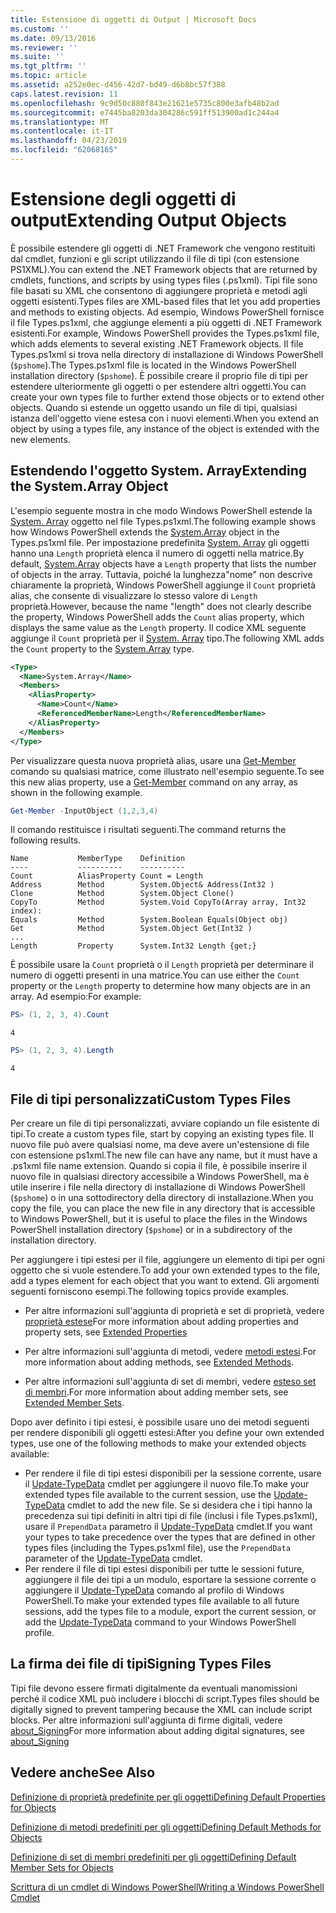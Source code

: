 ```yaml
---
title: Estensione di oggetti di Output | Microsoft Docs
ms.custom: ''
ms.date: 09/13/2016
ms.reviewer: ''
ms.suite: ''
ms.tgt_pltfrm: ''
ms.topic: article
ms.assetid: a252e0ec-d456-42d7-bd49-d6b8bc57f388
caps.latest.revision: 11
ms.openlocfilehash: 9c9d50c880f843e21621e5735c800e3afb48b2ad
ms.sourcegitcommit: e7445ba8203da304286c591ff513900ad1c244a4
ms.translationtype: MT
ms.contentlocale: it-IT
ms.lasthandoff: 04/23/2019
ms.locfileid: "62068165"
---
```

# <a name="extending-output-objects"></a><span data-ttu-id="77a98-102">Estensione degli oggetti di output</span><span class="sxs-lookup"><span data-stu-id="77a98-102">Extending Output Objects</span></span>

<span data-ttu-id="77a98-103">È possibile estendere gli oggetti di .NET Framework che vengono restituiti dal cmdlet, funzioni e gli script utilizzando il file di tipi (con estensione PS1XML).</span><span class="sxs-lookup"><span data-stu-id="77a98-103">You can extend the .NET Framework objects that are returned by cmdlets, functions, and scripts by using types files (.ps1xml).</span></span> <span data-ttu-id="77a98-104">Tipi file sono file basati su XML che consentono di aggiungere proprietà e metodi agli oggetti esistenti.</span><span class="sxs-lookup"><span data-stu-id="77a98-104">Types files are XML-based files that let you add properties and methods to existing objects.</span></span> <span data-ttu-id="77a98-105">Ad esempio, Windows PowerShell fornisce il file Types.ps1xml, che aggiunge elementi a più oggetti di .NET Framework esistenti.</span><span class="sxs-lookup"><span data-stu-id="77a98-105">For example, Windows PowerShell provides the Types.ps1xml file, which adds elements to several existing .NET Framework objects.</span></span> <span data-ttu-id="77a98-106">Il file Types.ps1xml si trova nella directory di installazione di Windows PowerShell (`$pshome`).</span><span class="sxs-lookup"><span data-stu-id="77a98-106">The Types.ps1xml file is located in the Windows PowerShell installation directory (`$pshome`).</span></span> <span data-ttu-id="77a98-107">È possibile creare il proprio file di tipi per estendere ulteriormente gli oggetti o per estendere altri oggetti.</span><span class="sxs-lookup"><span data-stu-id="77a98-107">You can create your own types file to further extend those objects or to extend other objects.</span></span> <span data-ttu-id="77a98-108">Quando si estende un oggetto usando un file di tipi, qualsiasi istanza dell'oggetto viene estesa con i nuovi elementi.</span><span class="sxs-lookup"><span data-stu-id="77a98-108">When you extend an object by using a types file, any instance of the object is extended with the new elements.</span></span>

## <a name="extending-the-systemarray-object"></a><span data-ttu-id="77a98-109">Estendendo l'oggetto System. Array</span><span class="sxs-lookup"><span data-stu-id="77a98-109">Extending the System.Array Object</span></span>

<span data-ttu-id="77a98-110">L'esempio seguente mostra in che modo Windows PowerShell estende la [System. Array](/dotnet/api/System.Array) oggetto nel file Types.ps1xml.</span><span class="sxs-lookup"><span data-stu-id="77a98-110">The following example shows how Windows PowerShell extends the [System.Array](/dotnet/api/System.Array) object in the Types.ps1xml file.</span></span> <span data-ttu-id="77a98-111">Per impostazione predefinita [System. Array](/dotnet/api/System.Array) gli oggetti hanno una `Length` proprietà elenca il numero di oggetti nella matrice.</span><span class="sxs-lookup"><span data-stu-id="77a98-111">By default, [System.Array](/dotnet/api/System.Array) objects have a `Length` property that lists the number of objects in the array.</span></span> <span data-ttu-id="77a98-112">Tuttavia, poiché la lunghezza"nome" non descrive chiaramente la proprietà, Windows PowerShell aggiunge il `Count` proprietà alias, che consente di visualizzare lo stesso valore di `Length` proprietà.</span><span class="sxs-lookup"><span data-stu-id="77a98-112">However, because the name "length" does not clearly describe the property, Windows PowerShell adds the `Count` alias property, which displays the same value as the `Length` property.</span></span> <span data-ttu-id="77a98-113">Il codice XML seguente aggiunge il `Count` proprietà per il [System. Array](/dotnet/api/System.Array) tipo.</span><span class="sxs-lookup"><span data-stu-id="77a98-113">The following XML adds the `Count` property to the [System.Array](/dotnet/api/System.Array) type.</span></span>

```xml
<Type>
  <Name>System.Array</Name>
  <Members>
    <AliasProperty>
      <Name>Count</Name>
      <ReferencedMemberName>Length</ReferencedMemberName>
    </AliasProperty>
  </Members>
</Type>

```

<span data-ttu-id="77a98-114">Per visualizzare questa nuova proprietà alias, usare una [Get-Member](/powershell/module/Microsoft.PowerShell.Utility/Get-Member) comando su qualsiasi matrice, come illustrato nell'esempio seguente.</span><span class="sxs-lookup"><span data-stu-id="77a98-114">To see this new alias property, use a [Get-Member](/powershell/module/Microsoft.PowerShell.Utility/Get-Member) command on any array, as shown in the following example.</span></span>

```powershell
Get-Member -InputObject (1,2,3,4)
```

<span data-ttu-id="77a98-115">Il comando restituisce i risultati seguenti.</span><span class="sxs-lookup"><span data-stu-id="77a98-115">The command returns the following results.</span></span>
```output
Name           MemberType    Definition
----           ----------    ----------
Count          AliasProperty Count = Length
Address        Method        System.Object& Address(Int32 )
Clone          Method        System.Object Clone()
CopyTo         Method        System.Void CopyTo(Array array, Int32 index):
Equals         Method        System.Boolean Equals(Object obj)
Get            Method        System.Object Get(Int32 )
...
Length         Property      System.Int32 Length {get;}
```
<span data-ttu-id="77a98-116">È possibile usare la `Count` proprietà o il `Length` proprietà per determinare il numero di oggetti presenti in una matrice.</span><span class="sxs-lookup"><span data-stu-id="77a98-116">You can use either the `Count` property or the `Length` property to determine how many objects are in an array.</span></span> <span data-ttu-id="77a98-117">Ad esempio:</span><span class="sxs-lookup"><span data-stu-id="77a98-117">For example:</span></span>

```powershell
PS> (1, 2, 3, 4).Count
```

```output
4
```

```powershell
PS> (1, 2, 3, 4).Length
```

```output
4
```

## <a name="custom-types-files"></a><span data-ttu-id="77a98-118">File di tipi personalizzati</span><span class="sxs-lookup"><span data-stu-id="77a98-118">Custom Types Files</span></span>

<span data-ttu-id="77a98-119">Per creare un file di tipi personalizzati, avviare copiando un file esistente di tipi.</span><span class="sxs-lookup"><span data-stu-id="77a98-119">To create a custom types file, start by copying an existing types file.</span></span> <span data-ttu-id="77a98-120">Il nuovo file può avere qualsiasi nome, ma deve avere un'estensione di file con estensione ps1xml.</span><span class="sxs-lookup"><span data-stu-id="77a98-120">The new file can have any name, but it must have a .ps1xml file name extension.</span></span> <span data-ttu-id="77a98-121">Quando si copia il file, è possibile inserire il nuovo file in qualsiasi directory accessibile a Windows PowerShell, ma è utile inserire i file nella directory di installazione di Windows PowerShell (`$pshome`) o in una sottodirectory della directory di installazione.</span><span class="sxs-lookup"><span data-stu-id="77a98-121">When you copy the file, you can place the new file in any directory that is accessible to Windows PowerShell, but it is useful to place the files in the Windows PowerShell installation directory (`$pshome`) or in a subdirectory of the installation directory.</span></span>

<span data-ttu-id="77a98-122">Per aggiungere i tipi estesi per il file, aggiungere un elemento di tipi per ogni oggetto che si vuole estendere.</span><span class="sxs-lookup"><span data-stu-id="77a98-122">To add your own extended types to the file, add a types element for each object that you want to extend.</span></span> <span data-ttu-id="77a98-123">Gli argomenti seguenti forniscono esempi.</span><span class="sxs-lookup"><span data-stu-id="77a98-123">The following topics provide examples.</span></span>

- <span data-ttu-id="77a98-124">Per altre informazioni sull'aggiunta di proprietà e set di proprietà, vedere [proprietà estese](./extending-properties-for-objects.md)</span><span class="sxs-lookup"><span data-stu-id="77a98-124">For more information about adding properties and property sets, see [Extended Properties](./extending-properties-for-objects.md)</span></span>

- <span data-ttu-id="77a98-125">Per altre informazioni sull'aggiunta di metodi, vedere [metodi estesi](./defining-default-methods-for-objects.md).</span><span class="sxs-lookup"><span data-stu-id="77a98-125">For more information about adding methods, see [Extended Methods](./defining-default-methods-for-objects.md).</span></span>

- <span data-ttu-id="77a98-126">Per altre informazioni sull'aggiunta di set di membri, vedere [esteso set di membri](./defining-default-member-sets-for-objects.md).</span><span class="sxs-lookup"><span data-stu-id="77a98-126">For more information about adding member sets, see [Extended Member Sets](./defining-default-member-sets-for-objects.md).</span></span>

<span data-ttu-id="77a98-127">Dopo aver definito i tipi estesi, è possibile usare uno dei metodi seguenti per rendere disponibili gli oggetti estesi:</span><span class="sxs-lookup"><span data-stu-id="77a98-127">After you define your own extended types, use one of the following methods to make your extended objects available:</span></span>

- <span data-ttu-id="77a98-128">Per rendere il file di tipi estesi disponibili per la sessione corrente, usare il [Update-TypeData](/powershell/module/Microsoft.PowerShell.Utility/Update-TypeData) cmdlet per aggiungere il nuovo file.</span><span class="sxs-lookup"><span data-stu-id="77a98-128">To make your extended types file available to the current session, use the [Update-TypeData](/powershell/module/Microsoft.PowerShell.Utility/Update-TypeData) cmdlet to add the new file.</span></span> <span data-ttu-id="77a98-129">Se si desidera che i tipi hanno la precedenza sui tipi definiti in altri tipi di file (inclusi i file Types.ps1xml), usare il `PrependData` parametro il [Update-TypeData](/powershell/module/Microsoft.PowerShell.Utility/Update-TypeData) cmdlet.</span><span class="sxs-lookup"><span data-stu-id="77a98-129">If you want your types to take precedence over the types that are defined in other types files (including the Types.ps1xml file), use the `PrependData` parameter of the [Update-TypeData](/powershell/module/Microsoft.PowerShell.Utility/Update-TypeData) cmdlet.</span></span>
- <span data-ttu-id="77a98-130">Per rendere il file di tipi estesi disponibili per tutte le sessioni future, aggiungere il file dei tipi a un modulo, esportare la sessione corrente o aggiungere il [Update-TypeData](/powershell/module/Microsoft.PowerShell.Utility/Update-TypeData) comando al profilo di Windows PowerShell.</span><span class="sxs-lookup"><span data-stu-id="77a98-130">To make your extended types file available to all future sessions, add the types file to a module, export the current session, or add the [Update-TypeData](/powershell/module/Microsoft.PowerShell.Utility/Update-TypeData) command to your Windows PowerShell profile.</span></span>

## <a name="signing-types-files"></a><span data-ttu-id="77a98-131">La firma dei file di tipi</span><span class="sxs-lookup"><span data-stu-id="77a98-131">Signing Types Files</span></span>

<span data-ttu-id="77a98-132">Tipi file devono essere firmati digitalmente da eventuali manomissioni perché il codice XML può includere i blocchi di script.</span><span class="sxs-lookup"><span data-stu-id="77a98-132">Types files should be digitally signed to prevent tampering because the XML can include script blocks.</span></span> <span data-ttu-id="77a98-133">Per altre informazioni sull'aggiunta di firme digitali, vedere [about_Signing](/powershell/module/microsoft.powershell.core/about/about_signing)</span><span class="sxs-lookup"><span data-stu-id="77a98-133">For more information about adding digital signatures, see [about_Signing](/powershell/module/microsoft.powershell.core/about/about_signing)</span></span>

## <a name="see-also"></a><span data-ttu-id="77a98-134">Vedere anche</span><span class="sxs-lookup"><span data-stu-id="77a98-134">See Also</span></span>

[<span data-ttu-id="77a98-135">Definizione di proprietà predefinite per gli oggetti</span><span class="sxs-lookup"><span data-stu-id="77a98-135">Defining Default Properties for Objects</span></span>](./extending-properties-for-objects.md)

[<span data-ttu-id="77a98-136">Definizione di metodi predefiniti per gli oggetti</span><span class="sxs-lookup"><span data-stu-id="77a98-136">Defining Default Methods for Objects</span></span>](./defining-default-methods-for-objects.md)

[<span data-ttu-id="77a98-137">Definizione di set di membri predefiniti per gli oggetti</span><span class="sxs-lookup"><span data-stu-id="77a98-137">Defining Default Member Sets for Objects</span></span>](./defining-default-member-sets-for-objects.md)

[<span data-ttu-id="77a98-138">Scrittura di un cmdlet di Windows PowerShell</span><span class="sxs-lookup"><span data-stu-id="77a98-138">Writing a Windows PowerShell Cmdlet</span></span>](./writing-a-windows-powershell-cmdlet.md)
